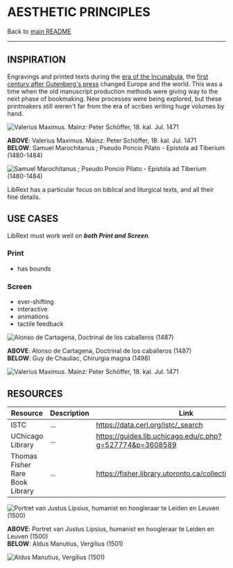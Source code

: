 # AESTHETIC PRINCIPLES

Back to [main README](../../README.md)

---

## INSPIRATION

Engravings and printed texts during the [era of the Incunabula](https://en.wikipedia.org/wiki/Incunable), the [first century after Gutenberg's press](https://www.britannica.com/topic/incunabula) changed Europe and the world. This was a time when the old manuscript production methods were giving way to the next phase of bookmaking. New processes were being explored, but these printmakers still weren't far from the era of scribes writing huge volumes by hand.

![Valerius Maximus. Mainz: Peter Schöffer, 18. kal. Jul. 1471](../img/Inkunabel.ValMax.001.jpg "Valerius Maximus. Mainz: Peter Schöffer, 18. kal. Jul. 1471")

**ABOVE**: Valerius Maximus. Mainz: Peter Schöffer, 18. kal. Jul. 1471  
**BELOW**: Samuel Marochitanus ; Pseudo Poncio Pilato - Epistola ad Tiberium (1480-1484)

![Samuel Marochitanus ; Pseudo Poncio Pilato - Epistola ad Tiberium (1480-1484)](../img/Epistola_ad_Rabbi_Isaac_1480_Samuel_Marochitanus.jpg "Samuel Marochitanus ; Pseudo Poncio Pilato - Epistola ad Tiberium (1480-1484)")

LibRext has a particular focus on biblical and liturgical texts, and all their fine details.

## USE CASES

LibRext must work well on ***both Print and Screen***.

### Print

- has bounds

### Screen

- ever-shifting
- interactive
- animations
- tactile feedback

![Alonso de Cartagena, Doctrinal de los caballeros (1487)](../img/Doctrinal_de_los_caballeros_1487_Alonso_de_Cartagena.jpg "Alonso de Cartagena, Doctrinal de los caballeros (1487)")

**ABOVE**: Alonso de Cartagena, Doctrinal de los caballeros (1487)  
**BELOW**: Guy de Chauliac, Chirurgia magna (1498)

![Valerius Maximus. Mainz: Peter Schöffer, 18. kal. Jul. 1471](../img/Chirurgia_1498_Guy_de_Chauliac.jpg "Valerius Maximus. Mainz: Peter Schöffer, 18. kal. Jul. 1471")

## RESOURCES

| Resource | Description | Link
|---|---|---|
| ISTC | ... | https://data.cerl.org/istc/_search |
| UChicago Library | ... | https://guides.lib.uchicago.edu/c.php?g=527774&p=3608589 |
| Thomas Fisher Rare Book Library | ... | https://fisher.library.utoronto.ca/collections/incunabula |


![Portret van Justus Lipsius, humanist en hoogleraar te Leiden en Leuven (1500)](../img/lossy-page1-1024px-Portret_van_Justus_Lipsius,_humanist_en_hoogleraar_te_Leiden_en_Leuven_BN_847.tiff.jpg "Portret van Justus Lipsius, humanist en hoogleraar te Leiden en Leuven (1500)")

**ABOVE**: Portret van Justus Lipsius, humanist en hoogleraar te Leiden en Leuven (1500)  
**BELOW**: Aldus Manutius, Vergilius (1501)  

![Aldus Manutius, Vergilius (1501)](../img/Page_from_the_edition_of_Virgil_printed_by_Aldus_Manutius_in_1501.jpg "Aldus Manutius, Vergilius (1501)")
